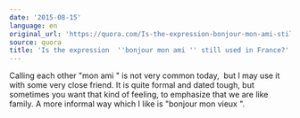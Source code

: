 ```yaml
---
date: '2015-08-15'
language: en
original_url: 'https://quora.com/Is-the-expression-bonjour-mon-ami-still-used-in-France/answer/Clément-Renaud'
source: quora
title: 'Is the expression  ''bonjour mon ami '' still used in France?'
---
```


Calling each other  "mon ami " is not very common today,  but I may use
it with some very close friend. It is quite formal and dated tough, but
sometimes you want that kind of feeling, to emphasize that we are like
family. A more informal way which I like is  "bonjour mon vieux ".
